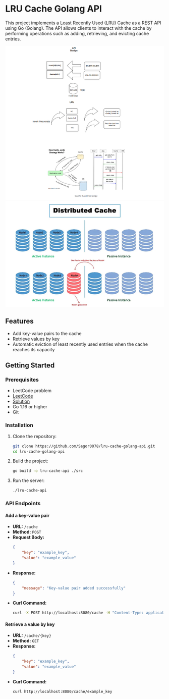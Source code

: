 # LRU Cache Golang API

This project implements a Least Recently Used (LRU) Cache as a REST API using Go (Golang). The API allows clients to interact with the cache by performing operations such as adding, retrieving, and evicting cache entries.

![API Design](img/api_design.png)
![Distributed Cache](img/distributed_cache.png)

## Features

- Add key-value pairs to the cache
- Retrieve values by key
- Automatic eviction of least recently used entries when the cache reaches its capacity

## Getting Started

### Prerequisites

- LeetCode problem
- [LeetCode](https://leetcode.com/problems/lru-cache/description/)
- [Solution](https://github.com/Sagor0078/lru-cache-golang-api-design/lru_cache.go)
- Go 1.16 or higher
- Git

### Installation

1. Clone the repository:
    ```sh
    git clone https://github.com/Sagor0078/lru-cache-golang-api.git
    cd lru-cache-golang-api
    ```

2. Build the project:
    ```sh
    go build -o lru-cache-api ./src
    ```

3. Run the server:
    ```sh
    ./lru-cache-api
    ```

### API Endpoints

#### Add a key-value pair

- **URL:** `/cache`
- **Method:** `POST`
- **Request Body:**
    ```json
    {
        "key": "example_key",
        "value": "example_value"
    }
    ```
- **Response:**
    ```json
    {
        "message": "Key-value pair added successfully"
    }
    ```
- **Curl Command:**
    ```sh
    curl -X POST http://localhost:8080/cache -H "Content-Type: application/json" -d '{"key":"example_key", "value":"example_value"}'
    ```

#### Retrieve a value by key

- **URL:** `/cache/{key}`
- **Method:** `GET`
- **Response:**
    ```json
    {
        "key": "example_key",
        "value": "example_value"
    }
    ```
- **Curl Command:**
    ```sh
    curl http://localhost:8080/cache/example_key
    ```